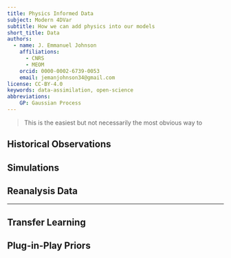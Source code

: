 ```yaml
---
title: Physics Informed Data
subject: Modern 4DVar
subtitle: How we can add physics into our models
short_title: Data
authors:
  - name: J. Emmanuel Johnson
    affiliations:
      - CNRS
      - MEOM
    orcid: 0000-0002-6739-0053
    email: jemanjohnson34@gmail.com
license: CC-BY-4.0
keywords: data-assimilation, open-science
abbreviations:
    GP: Gaussian Process
---
```




> This is the easiest but not necessarily the most obvious way to 

## Historical Observations

## Simulations

## Reanalysis Data




---


## Transfer Learning

## Plug-in-Play Priors